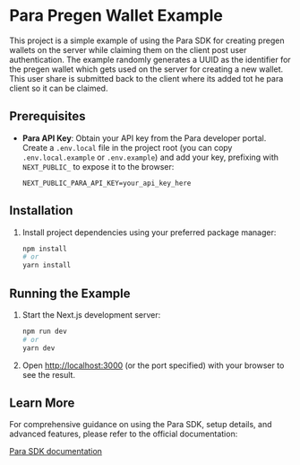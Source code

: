 # Para Pregen Wallet Example

This project is a simple example of using the Para SDK for creating pregen wallets on the server while claiming them on
the client post user authentication. The example randomly generates a UUID as the identifier for the pregen wallet which
gets used on the server for creating a new wallet. This user share is submitted back to the client where its added tot
he para client so it can be claimed.

## Prerequisites

- **Para API Key**: Obtain your API key from the Para developer portal. Create a `.env.local` file in the project root
  (you can copy `.env.local.example` or `.env.example`) and add your key, prefixing with `NEXT_PUBLIC_` to expose it to
  the browser:
  ```env
  NEXT_PUBLIC_PARA_API_KEY=your_api_key_here
  ```

## Installation

1.  Install project dependencies using your preferred package manager:
    ```bash
    npm install
    # or
    yarn install
    ```

## Running the Example

1.  Start the Next.js development server:
    ```bash
    npm run dev
    # or
    yarn dev
    ```
2.  Open [http://localhost:3000](https://www.google.com/search?q=http://localhost:3000) (or the port specified) with
    your browser to see the result.

## Learn More

For comprehensive guidance on using the Para SDK, setup details, and advanced features, please refer to the official
documentation:

[Para SDK documentation](https://docs.usepara.com/welcome)
